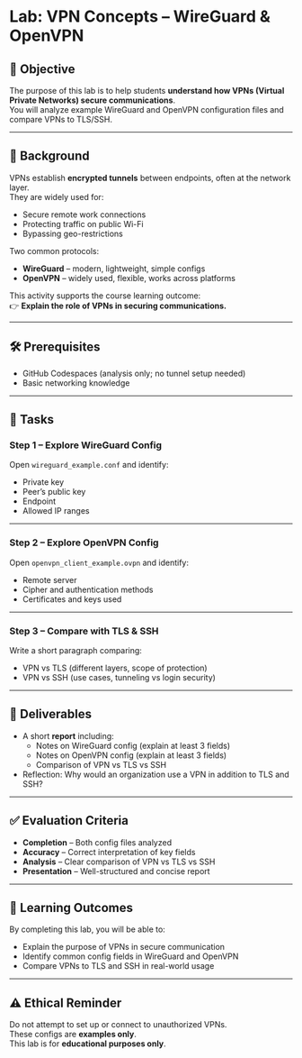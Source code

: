 # Lab: VPN Concepts – WireGuard & OpenVPN

## 🎯 Objective

The purpose of this lab is to help students **understand how VPNs (Virtual Private Networks) secure communications**.  
You will analyze example WireGuard and OpenVPN configuration files and compare VPNs to TLS/SSH.

---

## 📖 Background

VPNs establish **encrypted tunnels** between endpoints, often at the network layer.  
They are widely used for:

- Secure remote work connections  
- Protecting traffic on public Wi-Fi  
- Bypassing geo-restrictions  

Two common protocols:
- **WireGuard** – modern, lightweight, simple configs  
- **OpenVPN** – widely used, flexible, works across platforms  

This activity supports the course learning outcome:  
👉 **Explain the role of VPNs in securing communications.**

---

## 🛠️ Prerequisites

* GitHub Codespaces (analysis only; no tunnel setup needed)  
* Basic networking knowledge  

---

## 📝 Tasks

### Step 1 – Explore WireGuard Config
Open `wireguard_example.conf` and identify:
- Private key  
- Peer’s public key  
- Endpoint  
- Allowed IP ranges  

---

### Step 2 – Explore OpenVPN Config
Open `openvpn_client_example.ovpn` and identify:
- Remote server  
- Cipher and authentication methods  
- Certificates and keys used  

---

### Step 3 – Compare with TLS & SSH
Write a short paragraph comparing:
- VPN vs TLS (different layers, scope of protection)  
- VPN vs SSH (use cases, tunneling vs login security)

---

## 📂 Deliverables

* A short **report** including:
  * Notes on WireGuard config (explain at least 3 fields)  
  * Notes on OpenVPN config (explain at least 3 fields)  
  * Comparison of VPN vs TLS vs SSH  
* Reflection: Why would an organization use a VPN in addition to TLS and SSH?

---

## ✅ Evaluation Criteria

* **Completion** – Both config files analyzed  
* **Accuracy** – Correct interpretation of key fields  
* **Analysis** – Clear comparison of VPN vs TLS vs SSH  
* **Presentation** – Well-structured and concise report  

---

## 📘 Learning Outcomes

By completing this lab, you will be able to:

* Explain the purpose of VPNs in secure communication  
* Identify common config fields in WireGuard and OpenVPN  
* Compare VPNs to TLS and SSH in real-world usage  

---

## ⚠️ Ethical Reminder

Do not attempt to set up or connect to unauthorized VPNs.  
These configs are **examples only**.  
This lab is for **educational purposes only**.